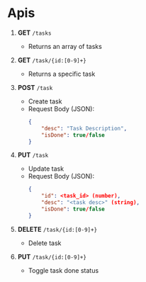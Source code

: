 # Apis

1. **GET** `/tasks`
   - Returns an array of tasks

2. **GET** `/task/{id:[0-9]+}`
   - Returns a specific task

3. **POST** `/task`
   - Create task
   - Request Body (JSON):
     ```json
     {
         "desc": "Task Description",
         "isDone": true/false
     }
     ```

4. **PUT** `/task`
   - Update task
   - Request Body (JSON):
     ```json
     {
         "id": <task_id> (number),
         "desc": "<task desc>" (string),
         "isDone": true/false
     }
     ```

5. **DELETE** `/task/{id:[0-9]+}`
   - Delete task

6. **PUT** `/task/{id:[0-9]+}`
   - Toggle task done status
